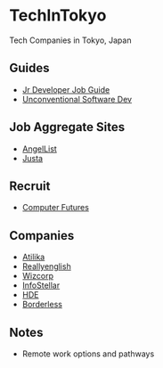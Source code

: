 # TechInTokyo
Tech Companies in Tokyo, Japan

## Guides
* [Jr Developer Job Guide](https://hackernoon.com/the-junior-engineers-job-search-strategy-guide-69c98e396483)
* [Unconventional Software Dev](http://www.juliahgrace.com/blog/2015/4/9/an-unconventional-guide-for-getting-a-software-engineering-job)

## Job Aggregate Sites
* [AngelList](https://angel.co/jobs)
* [Justa](https://justa.io/candidate/jobs)

## Recruit
* [Computer Futures](https://www.computerfutures.com/jobs/japan/?locale=en)

## Companies
* [Atilika](companies/Atilika)
* [Reallyenglish](companies/reallyenglish)
* [Wizcorp](https://www.wizcorp.jp/#home)
* [InfoStellar](https://www.infostellar.net/careers/)
* [HDE](https://www.hde.co.jp/en/)
* [Borderless](https://angel.co/borderless/jobs)

## Notes
* Remote work options and pathways
